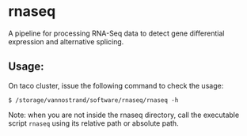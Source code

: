 # rnaseq

A pipeline for processing RNA-Seq data to detect gene differential expression and alternative splicing.

## Usage:
On taco cluster, issue the following command to check the usage:

```shell script
$ /storage/vannostrand/software/rnaseq/rnaseq -h
```

Note: when you are not inside the rnaseq directory, call the executable script `rnaseq` using 
its relative path or absolute path.